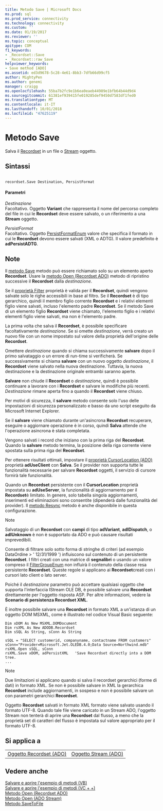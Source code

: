 ```yaml
---
title: Metodo Save | Microsoft Docs
ms.prod: sql
ms.prod_service: connectivity
ms.technology: connectivity
ms.custom: ''
ms.date: 01/19/2017
ms.reviewer: ''
ms.topic: conceptual
apitype: COM
f1_keywords:
- _Recordset::Save
- _Recordset::raw_Save
helpviewer_keywords:
- Save method [ADO]
ms.assetid: ed3d9678-5c28-4e61-8bb3-7dfb66d99cf5
author: MightyPen
ms.author: genemi
manager: craigg
ms.openlocfilehash: 55ba7b2fc9e1b6ea0eaeb44989e1bfb64b44d9d4
ms.sourcegitcommit: 61381ef939415fe019285def9450d7583df1fed0
ms.translationtype: MT
ms.contentlocale: it-IT
ms.lasthandoff: 10/01/2018
ms.locfileid: "47625119"
---
```

# <a name="save-method"></a>Metodo Save
Salva il [Recordset](../../../ado/reference/ado-api/recordset-object-ado.md) in un file o [Stream](../../../ado/reference/ado-api/stream-object-ado.md) oggetto.  
  
## <a name="syntax"></a>Sintassi  
  
```  
  
recordset.Save Destination, PersistFormat  
```  
  
#### <a name="parameters"></a>Parametri  
 *Destinazione*  
 Facoltativo. Oggetto **Variant** che rappresenta il nome del percorso completo del file in cui le **Recordset** deve essere salvato, o un riferimento a una **Stream** oggetto.  
  
 *PersistFormat*  
 Facoltativo. Oggetto [PersistFormatEnum](../../../ado/reference/ado-api/persistformatenum.md) valore che specifica il formato in cui le **Recordset** devono essere salvati (XML o ADTG). Il valore predefinito è **adPersistADTG**.  
  
## <a name="remarks"></a>Note  
 Il [metodo Save](../../../ado/reference/ado-api/save-method.md) metodo può essere richiamato solo su un elemento aperto **Recordset**. Usare la [metodo Open (Recordset ADO)](../../../ado/reference/ado-api/open-method-ado-recordset.md) metodo di ripristino successive il **Recordset** dalla *destinazione*.  
  
 Se il [proprietà Filter](../../../ado/reference/ado-api/filter-property.md) proprietà è valida per il **Recordset**, quindi vengono salvate solo le righe accessibili in base al filtro. Se il **Recordset** è di tipo gerarchico, quindi il membro figlio corrente **Recordset** e i relativi elementi figlio viene salvati, incluso l'elemento padre **Recordset**. Se il metodo Save di un elemento figlio **Recordset** viene chiamato, l'elemento figlio e i relativi elementi figlio viene salvati, ma non è l'elemento padre.  
  
 La prima volta che salva il **Recordset**, è possibile specificare facoltativamente *destinazione*. Se si omette *destinazione*, verrà creato un nuovo file con un nome impostato sul valore della proprietà dell'origine delle **Recordset**.  
  
 Omettere *destinazione* quando si chiama successivamente **salvare** dopo il primo salvataggio o un errore di run-time si verificherà. Se successivamente si chiama **salvare** con un nuovo oggetto *destinazione*, il **Recordset** viene salvato nella nuova destinazione. Tuttavia, la nuova destinazione e la destinazione originale entrambi saranno aperte.  
  
 **Salvare** non chiude il **Recordset** o *destinazione*, quindi è possibile continuare a lavorare con i **Recordset** e salvare le modifiche più recenti. *Destinazione* rimane aperta fino a quando il **Recordset** viene chiuso.  
  
 Per motivi di sicurezza, il **salvare** metodo consente solo l'uso delle impostazioni di sicurezza personalizzato e basso da uno script eseguito da Microsoft Internet Explorer.  
  
 Se il **salvare** viene chiamato durante un'asincrona **Recordset** recuperare, eseguire o aggiornare operazione è in corso, quindi **Salva** attende che l'operazione asincrona è stata completata.  
  
 Vengono salvati i record che iniziano con la prima riga del **Recordset**. Quando la **salvare** metodo termina, la posizione della riga corrente viene spostata sulla prima riga del **Recordset**.  
  
 Per ottenere risultati ottimali, impostare il [proprietà CursorLocation (ADO)](../../../ado/reference/ado-api/cursorlocation-property-ado.md) proprietà **adUseClient** con **Salva**. Se il provider non supporta tutte le funzionalità necessarie per salvare **Recordset** oggetti, il servizio di cursore fornirà tale funzionalità.  
  
 Quando un **Recordset** persistente con il **CursorLocation** proprietà impostata su **adUseServer**, la funzionalità di aggiornamento per il **Recordset**è limitato. In genere, solo tabella singola aggiornamenti, inserimenti ed eliminazioni sono consentite (dipenderà dalle funzionalità del provider). Il [metodo Resync](../../../ado/reference/ado-api/resync-method.md) metodo è anche disponibile in questa configurazione.  
  
> [!NOTE]
>  Salvataggio di un **Recordset** con **campi** di tipo **adVariant**, **adIDispatch**, o **adIUnknown** è non è supportato da ADO e può causare risultati imprevedibili.  
  
 Consente di filtrare solo sotto forma di stringhe di criteri (ad esempio DataOrdine > ' 12/31/1999 ') influiscono sul contenuto di un persistente **Recordset**. I filtri creati con una matrice di **segnalibri** o usando un valore compreso il [FilterGroupEnum](../../../ado/reference/ado-api/filtergroupenum.md) non influirà il contenuto della classe resa persistente **Recordset**. Queste regole si applicano ai **Recordset**creati con i cursori lato client o lato server.  
  
 Poiché il *destinazione* parametro può accettare qualsiasi oggetto che supporta l'interfaccia IStream OLE DB, è possibile salvare una **Recordset** direttamente per l'oggetto risposta ASP. Per altre informazioni, vedere la **Scenario di persistenza Recordset XML**.  
  
 È inoltre possibile salvare una **Recordset** in formato XML a un'istanza di un oggetto DOM MSXML, come è illustrato nel codice Visual Basic seguente:  
  
```  
Dim xDOM As New MSXML.DOMDocument  
Dim rsXML As New ADODB.Recordset  
Dim sSQL As String, sConn As String  
  
sSQL = "SELECT customerid, companyname, contactname FROM customers"  
sConn="Provider=Microsoft.Jet.OLEDB.4.0;Data Source=Northwind.mdb"  
rsXML.Open sSQL, sConn  
rsXML.Save xDOM, adPersistXML   'Save Recordset directly into a DOM tree.  
...  
```  
  
> [!NOTE]
>  Due limitazioni si applicano quando si salva il recordset gerarchici (forme di dati) in formato XML. Se non è possibile salvare in XML la gerarchica **Recordset** include aggiornamenti, in sospeso e non è possibile salvare un con parametri gerarchici **Recordset**.  
  
 Oggetto **Recordset** salvati in formato XML formato viene salvato usando il formato UTF-8. Quando tale file viene caricato in un Stream ADO, l'oggetto Stream non tenterà di aprire una **Recordset** dal flusso, a meno che la proprietà set di caratteri del flusso è impostata sul valore appropriato per il formato UTF-8.  
  
## <a name="applies-to"></a>Si applica a  
  
|||  
|-|-|  
|[Oggetto Recordset (ADO)](../../../ado/reference/ado-api/recordset-object-ado.md)|[Oggetto Stream (ADO)](../../../ado/reference/ado-api/stream-object-ado.md)|  
  
## <a name="see-also"></a>Vedere anche  
 [Salvare e aprire l'esempio di metodi (VB)](../../../ado/reference/ado-api/save-and-open-methods-example-vb.md)   
 [Salvare e aprire l'esempio di metodi (VC + +)](../../../ado/reference/ado-api/save-and-open-methods-example-vc.md)   
 [Metodo Open (Recordset ADO)](../../../ado/reference/ado-api/open-method-ado-recordset.md)   
 [Metodo Open (ADO Stream)](../../../ado/reference/ado-api/open-method-ado-stream.md)   
 [Metodo SaveToFile](../../../ado/reference/ado-api/savetofile-method.md)
